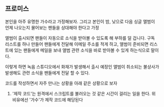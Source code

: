 ## 프로미스

본인을 아주 유명한 가수라고 가정해보자. 그리고 본인이 밤, 낮으로 다음 싱글 앨범이 언제 나오는지 물어보는 팬들을 상대해야 한다고 가정

앨범이 출시되면 팬들이 자동으로 소식을 받아볼 수 있도록 해 부하를 덜 겁니다. 구독 리스트를 하나 만들어 팬들에게 전달해 이메일 주소를 적게 하고, 앨범이 준비되면 리스트에 있는 팬들에게 메일을 보내 앨범 관련 소식을 바로 받아볼 수 있게 하는식으로 말이다.

 이렇게 하면 녹음 스튜디오에서 화재가 발생해서 출시 예정인 앨범이 취소되는 불상사가 발생해도 관련 소식을 팬들에게 전달 할 수 있다.

코드를 작성하면서 자주 만나는 상황을 아래 같은 상황으로 보자

1. '제작 코드'는 원격에서 스크립트를 불러오는 것 같은 시간이 걸리는 일을 한다. 위 비유에선 '가수'가 제작 코드에 해당된다
